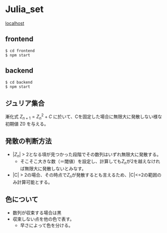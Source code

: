# Julia_set

[localhost](http://localhost:8080/julia)

## frontend

```
$ cd frontend
$ npm start
```

## backend

```
$ cd backend
$ npm start
```

## ジュリア集合

漸化式 $`Z_{n+1} = Z_n^2 + C`$ に於いて、Cを固定した場合に無限大に発散しない様な初期値 Z0 を与える。

## 発散の判断方法

- |$`Z_n`$| > 2となる項が見つかった段階でその数列はいずれ無限大に発散する。
  - そこそこ大きな数（＝閾値）を設定し、計算しても$`Z_n`$が2を越えなければ無限大に発散しないとみなす。
- |C| > 2の場合、その時点で$`Z_n`$が発散するとも言えるため、|C|<=2の範囲のみ計算可能とする。

## 色について

- 数列が収束する場合は黒
- 収束しない点を他の色で表す。
  - 早さによって色を分ける。
